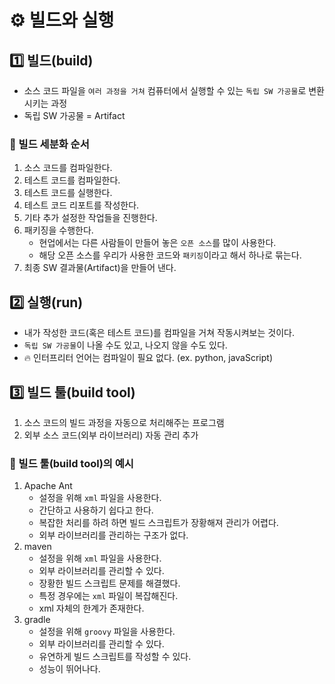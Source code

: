 # ⚙ 빌드와 실행

## 1️⃣ 빌드(build)
- 소스 코드 파일을 `여러 과정을 거쳐` 컴퓨터에서 실행할 수 있는 `독립 SW 가공물`로 변환시키는 과정
- 독립 SW 가공물 = Artifact

### 📌 빌드 세분화 순서
1. 소스 코드를 컴파일한다.
2. 테스트 코드를 컴파일한다.
3. 테스트 코드를 실행한다.
4. 테스트 코드 리포트를 작성한다.
5. 기타 추가 설정한 작업들을 진행한다.
6. 패키징을 수행한다.
   - 현업에서는 다른 사람들이 만들어 놓은 `오픈 소스`를 많이 사용한다.
   - 해당 오픈 소스를 우리가 사용한 코드와 `패키징`이라고 해서 하나로 묶는다.
7. 최종 SW 결과물(Artifact)을 만들어 낸다.

## 2️⃣ 실행(run)
- 내가 작성한 코드(혹은 테스트 코드)를 컴파일을 거쳐 작동시켜보는 것이다.
- `독립 SW 가공물`이 나올 수도 있고, 나오지 않을 수도 있다.
- 🔥 인터프리터 언어는 컴파일이 필요 없다. (ex. python, javaScript)



## 3️⃣ 빌드 툴(build tool)
1. 소스 코드의 빌드 과정을 자동으로 처리해주는 프로그램
2. 외부 소스 코드(외부 라이브러리) 자동 관리 추가

### 📌 빌드 툴(build tool)의 예시
1. Apache Ant
   - 설정을 위해 `xml` 파일을 사용한다.
   - 간단하고 사용하기 쉽다고 한다.
   - 복잡한 처리를 하려 하면 빌드 스크립트가 장황해져 관리가 어렵다.
   - 외부 라이브러리를 관리하는 구조가 없다.
2. maven
   - 설정을 위해 `xml` 파일을 사용한다.
   - 외부 라이브러리를 관리할 수 있다.
   - 장황한 빌드 스크립트 문제를 해결했다.
   - 특정 경우에는 `xml` 파일이 복잡해진다.
   - xml 자체의 한계가 존재한다.
3. gradle
   - 설정을 위해 `groovy` 파일을 사용한다.
   - 외부 라이브러리를 관리할 수 있다.
   - 유연하게 빌드 스크립트를 작성할 수 있다.
   - 성능이 뛰어나다.

